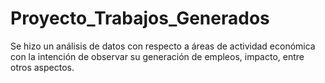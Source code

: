 # Proyecto_Trabajos_Generados
Se hizo un análisis de datos con respecto a áreas de actividad económica con la intención de observar su generación de empleos, impacto, entre otros aspectos.
